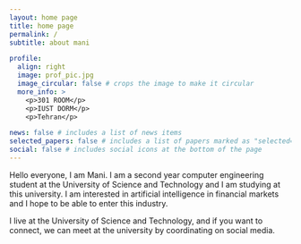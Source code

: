 ```yaml
---
layout: home page
title: home page
permalink: /
subtitle: about mani

profile:
  align: right
  image: prof_pic.jpg
  image_circular: false # crops the image to make it circular
  more_info: >
    <p>301 ROOM</p>
    <p>IUST DORM</p>
    <p>Tehran</p>

news: false # includes a list of news items
selected_papers: false # includes a list of papers marked as "selected={true}"
social: false # includes social icons at the bottom of the page
---
```


Hello everyone, I am Mani. I am a second year computer engineering student at the University of Science and Technology and I am studying at this university. I am interested in artificial intelligence in financial markets and I hope to be able to enter this industry.

I live at the University of Science and Technology, and if you want to connect, we can meet at the university by coordinating on social media.
